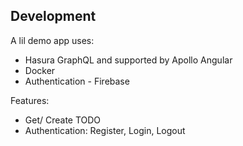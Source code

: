 ## Development

A lil demo app uses:
- Hasura GraphQL and supported by Apollo Angular
- Docker
- Authentication - Firebase

Features:
- Get/ Create TODO
- Authentication: Register, Login, Logout

